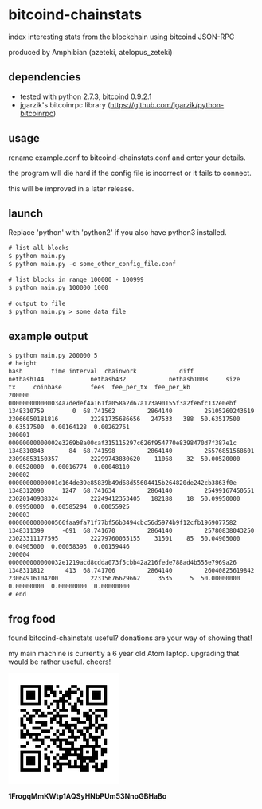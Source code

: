 # bitcoind-chainstats
index interesting stats from the blockchain using bitcoind JSON-RPC

produced by Amphibian (azeteki, atelopus_zeteki)

## dependencies
* tested with python 2.7.3, bitcoind 0.9.2.1
* jgarzik's bitcoinrpc library (https://github.com/jgarzik/python-bitcoinrpc)

## usage
rename example.conf to bitcoind-chainstats.conf and enter your details.

the program will die hard if the config file is incorrect or it fails to connect.

this will be improved in a later release.
 
## launch
Replace 'python' with 'python2' if you also have python3 installed.
```
# list all blocks
$ python main.py
$ python main.py -c some_other_config_file.conf

# list blocks in range 100000 - 100999
$ python main.py 100000 1000

# output to file
$ python main.py > some_data_file
```

## example output
```
$ python main.py 200000 5
# height                                                           hash        time interval  chainwork            diff             nethash144             nethash432            nethash1008     size    tx     coinbase        fees  fee_per_tx  fee_per_kb
200000 000000000000034a7dedef4a161fa058a2d67a173a90155f3a2fe6fc132e0ebf  1348310759        0  68.741562         2864140         25105260243619         23066050181816         22281735686656   247533   388  50.63517500  0.63517500  0.00164128  0.00262761
200001 00000000000002e3269b8a00caf315115297c626f954770e8398470d7f387e1c  1348310843       84  68.741598         2864140         25576851568601         23096853150357         22299743830620    11068    32  50.00520000  0.00520000  0.00016774  0.00048110
200002 00000000000001d164de39e85839b49d68d55604415b264820de242cb3863f0e  1348312090     1247  68.741634         2864140         25499167450551         23020140938324         22249412353405   182188    18  50.09950000  0.09950000  0.00585294  0.00055925
200003 0000000000000566faa9fa71f77bf56b3494cbc56d5974b9f12cfb1969077582  1348311399     -691  68.741670         2864140         25780838043250         23023311177595         22279760035155    31501    85  50.04905000  0.04905000  0.00058393  0.00159446
200004 000000000000032e1219acd8cdda073f5cbb42a216fede788ad4b555e7969a26  1348311812      413  68.741706         2864140         26040825619842         23064916104200         22315676629662     3535     5  50.00000000  0.00000000  0.00000000  0.00000000
# end
```

## frog food
found bitcoind-chainstats useful? donations are your way of showing that!

my main machine is currently a 6 year old Atom laptop. upgrading that would be rather useful. cheers!

![ScreenShot](/screenshots/donation-qr.png)

**1FrogqMmKWtp1AQSyHNbPUm53NnoGBHaBo**
